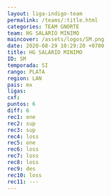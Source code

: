 ```yaml
---
layout: liga-indigo-team
permalink: /teams/:title.html
categories: TEAM GNORTE
team: HG SALARIO MINIMO
maincover: /assets/logos/SM.png
date: 2020-08-29 10:29:20 +0700
title: HG SALARIO MINIMO
ID: SM
temporada: SI
rango: PLATA
region: LAN
pais: mx
ligas: 
cxf: 
puntos: 6
diff: 6
rec1: one
rec2: sup
rec3: sup
rec4: loss
rec5: one
rec6: loss
rec7: loss
rec8: loss
rec9: des
rec10: loss
rec11: ---
---
```


